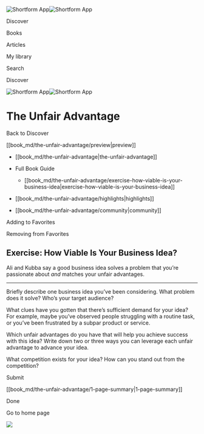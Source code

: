 ![Shortform App](/img/logo.36a2399e.svg)![Shortform App](/img/logo-dark.70c1b072.svg)

Discover

Books

Articles

My library

Search

Discover

![Shortform App](/img/logo.36a2399e.svg)![Shortform App](/img/logo-dark.70c1b072.svg)

# The Unfair Advantage

Back to Discover

[[book_md/the-unfair-advantage/preview|preview]]

  * [[book_md/the-unfair-advantage|the-unfair-advantage]]
  * Full Book Guide

    * [[book_md/the-unfair-advantage/exercise-how-viable-is-your-business-idea|exercise-how-viable-is-your-business-idea]]
  * [[book_md/the-unfair-advantage/highlights|highlights]]
  * [[book_md/the-unfair-advantage/community|community]]



Adding to Favorites 

Removing from Favorites 

## Exercise: How Viable Is Your Business Idea?

Ali and Kubba say a good business idea solves a problem that you’re passionate about _and_ matches your unfair advantages.

* * *

Briefly describe one business idea you’ve been considering. What problem does it solve? Who’s your target audience?

What clues have you gotten that there’s sufficient demand for your idea? For example, maybe you’ve observed people struggling with a routine task, or you’ve been frustrated by a subpar product or service.

Which unfair advantages do you have that will help you achieve success with this idea? Write down two or three ways you can leverage each unfair advantage to advance your idea.

What competition exists for your idea? How can you stand out from the competition?

Submit 

[[book_md/the-unfair-advantage/1-page-summary|1-page-summary]]

Done

Go to home page 

![](https://bat.bing.com/action/0?ti=56018282&Ver=2&mid=8286e023-f274-4da7-8ce3-df8a6e4787b4&sid=1711133063fa11eebdec89a8b8ae3bbc&vid=171147a063fa11eea7440fcfeb230d96&vids=0&msclkid=N&pi=0&lg=en-US&sw=800&sh=600&sc=24&nwd=1&tl=Shortform%20%7C%20Book&p=https%3A%2F%2Fwww.shortform.com%2Fapp%2Fbook%2Fthe-unfair-advantage%2Fexercise-how-viable-is-your-business-idea&r=&lt=414&evt=pageLoad&sv=1&rn=165366)

